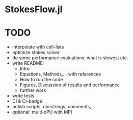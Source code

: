 # StokesFlow.jl

# TODO
* interpolate with cell-lists
* optimize stokes solver
* do some performance evaluations: what is slowest etc.
* write README:
    * Intro
    * Equations, Methods,... with references
    * How to run the code
    * Figures, Discussion of results and performance
    * further work
* write tests
* CI & CI-badge
* polish scripts: docstrings, comments,...
* optional: multi-xPU with MPI
